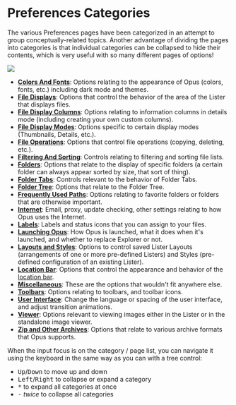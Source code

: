 # Preferences Categories

The various Preferences pages have been categorized in an attempt to group conceptually-related topics. Another advantage of dividing the pages into categories is that individual categories can be collapsed to hide their contents, which is very useful with so many different pages of options!

<img src="/media/13/prefs_categories.png" class="align-right" data-query="?nolink" />

- **[Colors And Fonts](/Manual/preferences/preferences_categories/colors_and_fonts/README.md)**: Options relating to the appearance of Opus (colors, fonts, etc.) including dark mode and themes.
- **[File Displays](/Manual/preferences/preferences_categories/file_displays/README.md)**: Options that control the behavior of the area of the Lister that displays files.
- **[File Display Columns](/Manual/preferences/preferences_categories/file_display_columns/README.md)**: Options relating to information columns in details mode (including creating your own custom columns).
- **[File Display Modes](/Manual/preferences/preferences_categories/file_display_modes/README.md)**: Options specific to certain display modes (Thumbnails, Details, etc.).
- **[File Operations](/Manual/preferences/preferences_categories/file_operations/README.md)**: Options that control file operations (copying, deleting, etc.).
- **[Filtering And Sorting](/Manual/preferences/preferences_categories/filtering_and_sorting/README.md)**: Controls relating to filtering and sorting file lists.
- **[Folders](/Manual/preferences/preferences_categories/file_display_modes/thumbnails_mode/folders.md)**: Options that relate to the display of specific folders (a certain folder can always appear sorted by size, that sort of thing).
- **[Folder Tabs](/Manual/preferences/preferences_categories/folder_tabs/README.md)**: Controls relevant to the behavior of Folder Tabs.
- **[Folder Tree](/Manual/preferences/preferences_categories/folder_tree/README.md)**: Options that relate to the Folder Tree.
- **[Frequently Used Paths](/Manual/preferences/preferences_categories/frequently_used_paths/README.md)**: Options relating to favorite folders or folders that are otherwise important.
- **[Internet](/Manual/preferences/preferences_categories/internet/README.md)**: Email, proxy, update checking, other settings relating to how Opus uses the Internet.
- **[Labels](/Manual/preferences/preferences_categories/labels/README.md)**: Labels and status icons that you can assign to your files.
- **[Launching Opus](/Manual/preferences/preferences_categories/launching_opus/README.md)**: How Opus is launched, what it does when it's launched, and whether to replace Explorer or not.
- **[Layouts and Styles](/Manual/preferences/preferences_categories/layouts_and_styles/README.md)**: Options to control saved Lister Layouts (arrangements of one or more pre-defined Listers) and Styles (pre-defined configuration of an existing Lister).
- **[Location Bar](/Manual/preferences/preferences_categories/location_bar/README.md)**: Options that control the appearance and behavior of the [location bar](/Manual/basic_concepts/the_lister/navigation/breadcrumbs_location_field.md).
- **[Miscellaneous](/Manual/preferences/preferences_categories/miscellaneous/README.md)**: These are the options that wouldn't fit anywhere else.
- **[Toolbars](/Manual/preferences/preferences_categories/toolbars/README.md)**: Options relating to toolbars, and toolbar icons.
- **[User Interface](/Manual/preferences/preferences_categories/user_interface/README.md)**: Change the language or spacing of the user interface, and adjust transition animations.
- **[Viewer](/Manual/preferences/preferences_categories/viewer/README.md)**: Options relevant to viewing images either in the Lister or in the standalone image viewer.
- **[Zip and Other Archives](/Manual/preferences/preferences_categories/zip_and_other_archives/README.md)**: Options that relate to various archive formats that Opus supports.

When the input focus is on the category / page list, you can navigate it using the keyboard in the same way as you can with a tree control:

- <kbd>Up</kbd>/<kbd>Down</kbd> to move up and down
- <kbd>Left</kbd>/<kbd>Right</kbd> to collapse or expand a category
- <kbd>\*</kbd> to expand all categories at once
- <kbd>-</kbd> *twice* to collapse all categories
